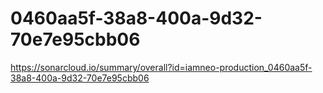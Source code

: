# 0460aa5f-38a8-400a-9d32-70e7e95cbb06
https://sonarcloud.io/summary/overall?id=iamneo-production_0460aa5f-38a8-400a-9d32-70e7e95cbb06
